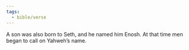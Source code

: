 ```yaml
---
tags:
  - bible/verse
---
```

A son was also born to Seth, and he named him Enosh. At that time men began to call on Yahweh’s name.